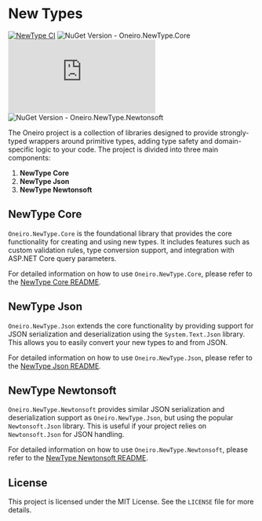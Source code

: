 # New Types

[![NewType CI](https://github.com/oneirosoft/new-type/actions/workflows/new-type.yml/badge.svg)](https://github.com/oneirosoft/new-type/actions/workflows/new-type.yml)
![NuGet Version - Oneiro.NewType.Core](https://img.shields.io/nuget/v/Oneiro.NewType.Core?label=nuget%20-%20Oneiro.NewType.Core)
![NuGet Version - Oneiro.NewType.Json](https://img.shields.io/nuget/v/Oneiro.NewType.Json?label=nuget%20-%20Oneiro.NewType.Json)
![NuGet Version - Oneiro.NewType.Newtonsoft](https://img.shields.io/nuget/v/Oneiro.NewType.Newtonsoft?label=nuget%20-%20Oneiro.NewType.Newtonsoft)

The Oneiro project is a collection of libraries designed to provide strongly-typed wrappers around primitive types,
adding type safety and domain-specific logic to your code. The project is divided into three main components:

1. **NewType Core**
2. **NewType Json**
3. **NewType Newtonsoft**

## NewType Core

`Oneiro.NewType.Core` is the foundational library that provides the core functionality for creating and using new types.
It includes features such as custom validation rules, type conversion support, and integration with ASP.NET Core query parameters.

For detailed information on how to use `Oneiro.NewType.Core`, please refer to the [NewType Core README](src/NewType.Core/README.md).

## NewType Json

`Oneiro.NewType.Json` extends the core functionality by providing support for JSON serialization and deserialization
using the `System.Text.Json` library. This allows you to easily convert your new types to and from JSON.

For detailed information on how to use `Oneiro.NewType.Json`, please refer to the [NewType Json README](src/NewType.Json/README.md).

## NewType Newtonsoft

`Oneiro.NewType.Newtonsoft` provides similar JSON serialization and deserialization support as `Oneiro.NewType.Json`,
but using the popular `Newtonsoft.Json` library. This is useful if your project relies on `Newtonsoft.Json` for JSON handling.

For detailed information on how to use `Oneiro.NewType.Newtonsoft`, please refer to the [NewType Newtonsoft README](src/NewType.Newtonsoft/README.md).

## License

This project is licensed under the MIT License. See the `LICENSE` file for more details.

